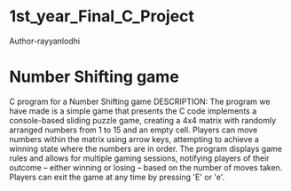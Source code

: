 # 1st_year_Final_C_Project
Author-rayyanlodhi

# Number Shifting game
C program for a Number Shifting game
 DESCRIPTION: 
The program we have made is a simple game that presents the C code implements a console-based sliding puzzle game, creating a 4x4 matrix with randomly arranged numbers from 1 to 15 and an empty cell. Players can move numbers within the matrix using arrow keys, attempting to achieve a winning state where the numbers are in order. The program displays game rules and allows for multiple gaming sessions, notifying players of their outcome – either winning or losing – based on the number of moves taken. Players can exit the game at any time by pressing 'E' or 'e'.
